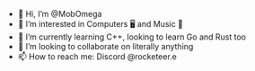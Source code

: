 - 👋 Hi, I’m @MobOmega
- 👀 I’m interested in Computers 🖥️ and Music 🎸
- 🌱 I’m currently learning C++, looking to learn Go and Rust too
- 💞️ I’m looking to collaborate on literally anything
- 📫 How to reach me: Discord @rocketeer.e

<!---
MobOmega/MobOmega is a ✨ special ✨ repository because its `README.md` (this file) appears on your GitHub profile.
You can click the Preview link to take a look at your changes.
--->
